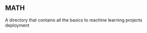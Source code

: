 MATH
-----------------
A directory that contains all the basics to machine learning projects deployment
